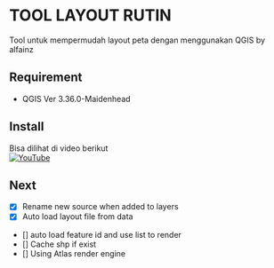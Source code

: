 # TOOL LAYOUT RUTIN
Tool untuk mempermudah layout peta dengan menggunakan QGIS by alfainz

## Requirement
- QGIS Ver 3.36.0-Maidenhead

## Install
Bisa dilihat di video berikut
<br>[![YouTube](http://i.ytimg.com/vi/QgeVh85BGio/hqdefault.jpg)](https://www.youtube.com/watch?v=QgeVh85BGio)</br>

## Next
- [x] Rename new source when added to layers
- [x] Auto load layout file from data
- [] auto load feature id and use list to render
- [] Cache shp if exist
- [] Using Atlas render engine

